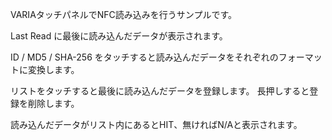 VARIAタッチパネルでNFC読み込みを行うサンプルです。

Last Read に最後に読み込んだデータが表示されます。

ID / MD5 / SHA-256 をタッチすると読み込んだデータをそれぞれのフォーマットに変換します。

リストをタッチすると最後に読み込んだデータを登録します。
長押しすると登録を削除します。

読み込んだデータがリスト内にあるとHIT、無ければN/Aと表示されます。